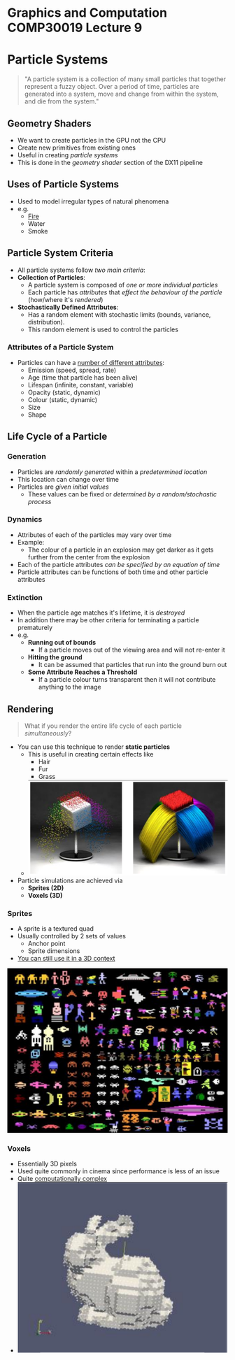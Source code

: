 Graphics and Computation COMP30019 Lecture 9
============================================

# Particle Systems

> "A particle system is a collection of many small particles that together represent a fuzzy object.
> Over a period of time, particles are generated into a system, move and change from within the system, and die from the system."

## Geometry Shaders
- We want to create particles in the GPU not the CPU
- Create new primitives from existing ones
- Useful in creating *particle systems*
- This is done in the *geometry shader* section of the DX11 pipeline

## Uses of Particle Systems
- Used to model irregular types of natural phenomena
- e.g.
	- [Fire](https://www.youtube.com/watch?v=mMHcnyZMp-c&ab_channel=Koldora)
	- Water
	- Smoke

## Particle System Criteria
- All particle systems follow *two main criteria*:
- **Collection of Particles**:
	- A particle system is composed of *one or more individual particles*
	- Each particle has *attributes* that *effect the behaviour of the particle* (how/where it's *rendered*)
- **Stochastically Defined Attributes**:
	- Has a random element with stochastic limits (bounds, variance, distribution).
	- This random element is used to control the particles

### Attributes of a Particle System
- Particles can have a [number of different attributes](https://www.youtube.com/watch?v=heW3vn1hP2E&ab_channel=Koldora):
	- Emission (speed, spread, rate)
	- Age (time that particle has been alive)		
	- Lifespan (infinite, constant, variable)
	- Opacity (static, dynamic)
	- Colour (static, dynamic)
	- Size
	- Shape

## Life Cycle of a Particle

### Generation
- Particles are *randomly generated* within a *predetermined location*
- This location can change over time
- Particles are *given initial values*
	- These values can be fixed or *determined by a random/stochastic process*

### Dynamics
- Attributes of each of the particles may vary over time
- Example:
	- The colour of a particle in an explosion may get darker as it gets further from the center from the explosion
- Each of the particle attributes *can be specified by an equation of time*
- Particle attributes can be functions of both time and other particle attributes

### Extinction
- When the particle age matches it's lifetime, it is *destroyed*
- In addition there may be other criteria for terminating a particle prematurely
- e.g.
	- **Running out of bounds**
		- If a particle moves out of the viewing area and will not re-enter it
	- **Hitting the ground**
		- It can be assumed that particles that run into the ground burn out
	- **Some Attribute Reaches a Threshold**
		- If a particle colour turns transparent then it will not contribute anything to the image

## Rendering
> What if you render the entire life cycle of each particle *simultaneously*?
- You can use this technique to render **static particles**
	- This is useful in creating certain effects like
		- Hair
		- Fur
		- Grass
	- ![](let9/let90.png)
- Particle simulations are achieved via
	- **Sprites (2D)**
	- **Voxels (3D)**

### Sprites
- A sprite is a textured quad
- Usually controlled by 2 sets of values
	- Anchor point
	- Sprite dimensions
- [You can still use it in a 3D context](https://www.youtube.com/watch?v=EKQKUVrIbkA)

![](let9/let91.png)

### Voxels
- Essentially 3D pixels
- Used quite commonly in cinema since performance is less of an issue
- Quite [computationally complex](https://www.youtube.com/watch?v=miWXtX46QAY)
- ![](let9/let92.png)
